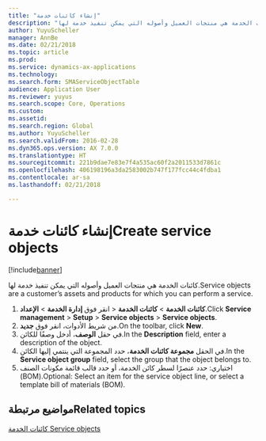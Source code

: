 ```yaml
---
title: "إنشاء كائنات خدمة"
description: "كائنات الخدمة هي منتجات العميل وأصوله التي يمكن تنفيذ خدمة لها."
author: YuyuScheller
manager: AnnBe
ms.date: 02/21/2018
ms.topic: article
ms.prod: 
ms.service: dynamics-ax-applications
ms.technology: 
ms.search.form: SMAServiceObjectTable
audience: Application User
ms.reviewer: yuyus
ms.search.scope: Core, Operations
ms.custom: 
ms.assetid: 
ms.search.region: Global
ms.author: YuyuScheller
ms.search.validFrom: 2016-02-28
ms.dyn365.ops.version: AX 7.0.0
ms.translationtype: HT
ms.sourcegitcommit: 221b9dae7e83e7f4a535ac60f2a2011533d7861c
ms.openlocfilehash: 406198196a3da2583002b747f177fcc44c4fdba1
ms.contentlocale: ar-sa
ms.lasthandoff: 02/21/2018

---
```


# <a name="create-service-objects"></a><span data-ttu-id="40c31-103">إنشاء كائنات خدمة</span><span class="sxs-lookup"><span data-stu-id="40c31-103">Create service objects</span></span>  

[!include[banner](../includes/banner.md)]
   
<span data-ttu-id="40c31-104">كائنات الخدمة هي منتجات العميل وأصوله التي يمكن تنفيذ خدمة لها.</span><span class="sxs-lookup"><span data-stu-id="40c31-104">Service objects are a customer’s assets and products for which you can perform a service.</span></span> 

1. <span data-ttu-id="40c31-105">انقر فوق **إدارة الخدمة** \> **الإعداد‏‎** \> **كائنات الخدمة** \> **كائنات الخدمة**.</span><span class="sxs-lookup"><span data-stu-id="40c31-105">Click **Service management** \> **Setup** \> **Service objects** \> **Service objects**.</span></span>
2. <span data-ttu-id="40c31-106">من شريط الأدوات، انقر فوق **جديد**.</span><span class="sxs-lookup"><span data-stu-id="40c31-106">On the toolbar, click **New**.</span></span>
3. <span data-ttu-id="40c31-107">في حقل **الوصف**، أدخل وصفًا للكائن.</span><span class="sxs-lookup"><span data-stu-id="40c31-107">In the **Description** field, enter a description of the object.</span></span>
4. <span data-ttu-id="40c31-108">في الحقل **مجموعة كائنات الخدمة**، حدد المجموعة التي ينتمي إليها الكائن.</span><span class="sxs-lookup"><span data-stu-id="40c31-108">In the **Service object group** field, select the group that the object belongs to.</span></span> 
5. <span data-ttu-id="40c31-109">اختياري: حدد عنصرًا لسطر كائن الخدمة، أو حدد قالب قائمة مكونات الصنف (BOM).</span><span class="sxs-lookup"><span data-stu-id="40c31-109">Optional: Select an item for the service object line, or select a template bill of materials (BOM).</span></span>

## <a name="related-topics"></a><span data-ttu-id="40c31-110">مواضيع مرتبطة</span><span class="sxs-lookup"><span data-stu-id="40c31-110">Related topics</span></span>

[<span data-ttu-id="40c31-111">‏‏كائنات الخدمة </span><span class="sxs-lookup"><span data-stu-id="40c31-111">Service objects</span></span>](service-objects.md)




